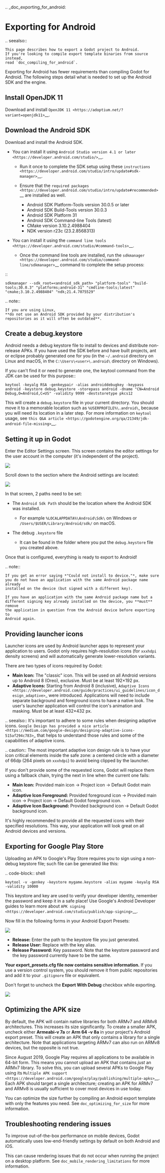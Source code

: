 .. _doc_exporting_for_android:

Exporting for Android
=====================


.. seealso::

    This page describes how to export a Godot project to Android.
    If you're looking to compile export template binaries from source instead,
    read `doc_compiling_for_android`.

Exporting for Android has fewer requirements than compiling Godot for Android.
The following steps detail what is needed to set up the Android SDK and the engine.

Install OpenJDK 11
------------------

Download and install  `OpenJDK 11 <https://adoptium.net/?variant=openjdk11>`__.

Download the Android SDK
------------------------

Download and install the Android SDK.

- You can install it using `Android Studio version 4.1 or later <https://developer.android.com/studio/>`__.

  - Run it once to complete the SDK setup using these `instructions <https://developer.android.com/studio/intro/update#sdk-manager>`__.
  - Ensure that the `required packages <https://developer.android.com/studio/intro/update#recommended>`__ are installed as well.

    - Android SDK Platform-Tools version 30.0.5 or later
    - Android SDK Build-Tools version 30.0.3
    - Android SDK Platform 31
    - Android SDK Command-line Tools (latest)
    - CMake version 3.10.2.4988404
    - NDK version r23c (23.2.8568313)

- You can install it using the `command line tools <https://developer.android.com/studio/#command-tools>`__.

  - Once the command line tools are installed, run the `sdkmanager <https://developer.android.com/studio/command-line/sdkmanager>`__ command to complete the setup process:

::

    sdkmanager --sdk_root=<android_sdk_path> "platform-tools" "build-tools;30.0.3" "platforms;android-31" "cmdline-tools;latest" "cmake;3.10.2.4988404" "ndk;21.4.7075529"

.. note::

    If you are using Linux,
    **do not use an Android SDK provided by your distribution's repositories as it will often be outdated**.


Create a debug.keystore
-----------------------

Android needs a debug keystore file to install to devices and distribute
non-release APKs. If you have used the SDK before and have built
projects, ant or eclipse probably generated one for you (in the `~/.android` directory on Linux and
macOS, in the `C:\Users\<user>\.android\` directory on Windows).

If you can't find it or need to generate one, the keytool command from
the JDK can be used for this purpose::

    keytool -keyalg RSA -genkeypair -alias androiddebugkey -keypass android -keystore debug.keystore -storepass android -dname "CN=Android Debug,O=Android,C=US" -validity 9999 -deststoretype pkcs12

This will create a `debug.keystore` file in your current directory. You should move it to a memorable location such as `%USERPROFILE%\.android\`, because you will need its location in a later step. For more information on `keytool` usage, see `this Q&A article <https://godotengine.org/qa/21349/jdk-android-file-missing>`__.

Setting it up in Godot
----------------------

Enter the Editor Settings screen. This screen contains the editor
settings for the user account in the computer (it's independent of the
project).

![](img/editorsettings.png)

Scroll down to the section where the Android settings are located:

![](img/androidsdk.png)

In that screen, 2 paths need to be set:

- The `Android Sdk Path` should be the location where the Android SDK was installed.
  - For example `%LOCALAPPDATA%\Android\Sdk\` on Windows or `/Users/$USER/Library/Android/sdk/` on macOS.

- The debug `.keystore` file
  - It can be found in the folder where you put the `debug.keystore` file you created above.

Once that is configured, everything is ready to export to Android!

.. note::

    If you get an error saying *"Could not install to device."*, make sure
    you do not have an application with the same Android package name already
    installed on the device (but signed with a different key).

    If you have an application with the same Android package name but a
    different signing key already installed on the device, you **must** remove
    the application in question from the Android device before exporting to
    Android again.

Providing launcher icons
------------------------

Launcher icons are used by Android launcher apps to represent your application to users. Godot only requires high-resolution icons (for `xxxhdpi` density screens) and will automatically generate lower-resolution variants.

There are two types of icons required by Godot:

- **Main Icon:** The "classic" icon. This will be used on all Android versions up to Android 8 (Oreo), exclusive. Must be at least 192×192 px.
- **Adaptive Icons:** Starting from Android 8 (inclusive), `Adaptive Icons <https://developer.android.com/guide/practices/ui_guidelines/icon_design_adaptive>`_ were introduced. Applications will need to include separate background and foreground icons to have a native look. The user's launcher application will control the icon's animation and masking. Must be at least 432×432 px.

.. seealso:: It's important to adhere to some rules when designing adaptive icons. `Google Design has provided a nice article <https://medium.com/google-design/designing-adaptive-icons-515af294c783>`_ that helps to understand those rules and some of the capabilities of adaptive icons.

.. caution:: The most important adaptive icon design rule is to have your icon critical elements inside the safe zone: a centered circle with a diameter of 66dp (264 pixels on `xxxhdpi`) to avoid being clipped by the launcher.

If you don't provide some of the requested icons, Godot will replace them using a fallback chain, trying the next in line when the current one fails:

- **Main Icon:** Provided main icon -> Project icon -> Default Godot main icon.
- **Adaptive Icon Foreground:** Provided foreground icon -> Provided main icon -> Project icon -> Default Godot foreground icon.
- **Adaptive Icon Background:** Provided background icon -> Default Godot background icon.

It's highly recommended to provide all the requested icons with their specified resolutions.
This way, your application will look great on all Android devices and versions.

Exporting for Google Play Store
-------------------------------

Uploading an APK to Google's Play Store requires you to sign using a non-debug
keystore file; such file can be generated like this:

.. code-block:: shell

    keytool -v -genkey -keystore mygame.keystore -alias mygame -keyalg RSA -validity 10000

This keystore and key are used to verify your developer identity, remember the password and keep it in a safe place!
Use Google's Android Developer guides to learn more about `APK signing <https://developer.android.com/studio/publish/app-signing>`__.

Now fill in the following forms in your Android Export Presets:

![](img/editor-export-presets-android.png)

- **Release:** Enter the path to the keystore file you just generated.
- **Release User:** Replace with the key alias.
- **Release Password:** Key password. Note that the keystore password and the key password currently have to be the same.

**Your export_presets.cfg file now contains sensitive information.** If you use
a version control system, you should remove it from public repositories and add
it to your `.gitignore` file or equivalent.

Don't forget to uncheck the **Export With Debug** checkbox while exporting.

![](img/export-with-debug-button.png)

Optimizing the APK size
-----------------------

By default, the APK will contain native libraries for both ARMv7 and ARMv8
architectures. This increases its size significantly. To create a smaller APK,
uncheck either **Armeabi-v 7a** or **Arm 64 -v 8a** in your project's Android
export preset. This will create an APK that only contains a library for
a single architecture. Note that applications targeting ARMv7 can also run on
ARMv8 devices, but the opposite is not true.

Since August 2019, Google Play requires all applications to be available in
64-bit form. This means you cannot upload an APK that contains *just* an ARMv7
library. To solve this, you can upload several APKs to Google Play using its
`Multiple APK support <https://developer.android.com/google/play/publishing/multiple-apks>`__.
Each APK should target a single architecture; creating an APK for ARMv7
and ARMv8 is usually sufficient to cover most devices in use today.

You can optimize the size further by compiling an Android export template with
only the features you need. See `doc_optimizing_for_size` for more
information.

Troubleshooting rendering issues
--------------------------------

To improve out-of-the-box performance on mobile devices, Godot automatically
uses low-end-friendly settings by default on both Android and iOS.

This can cause rendering issues that do not occur when running the project on a
desktop platform. See `doc_mobile_rendering_limitations` for more information.
